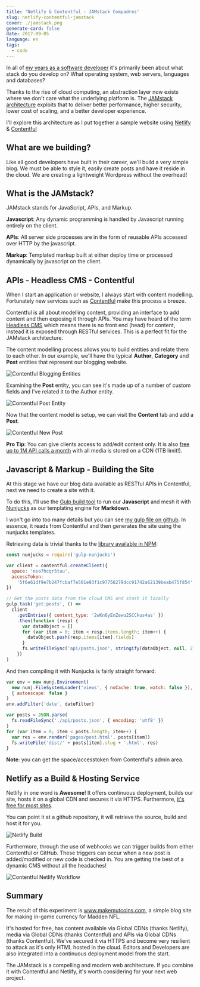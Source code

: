 ```yaml
---
title: 'Netlify & Contentful - JAMstack Compadres'
slug: netlify-contentful-jamstack
cover: ./jamstack.png
generate-card: false
date: 2017-09-05
language: en
tags:
  - code
---
```


In all of [my years as a software developer](/resume) it's primarily been about what stack do you develop on? What operating system, web servers, languages and databases?

Thanks to the rise of cloud computing, an abstraction layer now exists where we don't care what the underlying platform is. The [JAMstack architecture](https://jamstack.org/) exploits that to deliver better performance, higher security, lower cost of scaling, and a better developer experience.

I'll explore this architecture as I put together a sample website using [Netlify](http://www.netlify.com) & [Contentful](https://www.contentful.com)

## What are we building?

Like all good developers have built in their career, we'll build a very simple blog. We must be able to style it, easily create posts and have it reside in the cloud. We are creating a lightweight Wordpress without the overhead!

## What is the JAMstack?

JAMstack stands for JavaScript, APIs, and Markup.

**Javascript**: Any dynamic programming is handled by Javascript running entirely on the client.

**APIs**: All server side processes are in the form of reusable APIs accessed over HTTP by the javascript.

**Markup**: Templated markup built at either deploy time or processed dynamically by javascript on the client.

## APIs - Headless CMS - Contentful

When I start an application or website, I always start with content modelling. Fortunately new services such as [Contentful](https://www.contentful.com/) make this process a breeze.

Contentful is all about modelling content, providing an interface to add content and then exposing it through APIs. You may have heard of the term [Headless CMS](https://www.contentful.com/r/knowledgebase/headless-and-decoupled-cms/) which means there is no front end (head) for content, instead it is exposed through RESTful services. This is a perfect fit for the JAMstack architecture.

The content modelling process allows you to build entities and relate them to each other. In our example, we'll have the typical **Author**, **Category** and **Post** entities that represent our blogging website.

![Contentful Blogging Entities](./contentful-entities.png)

Examining the **Post** entity, you can see it's made up of a number of custom fields and I've related it to the Author entity.

![Contentful Post Entity](./contentful-post.png)

Now that the content model is setup, we can visit the **Content** tab and add a **Post**.

![Contentful New Post](./contentful-new-post.png)

**Pro Tip**: You can give clients access to add/edit content only. It is also [free up to 1M API calls a month](https://www.contentful.com/pricing/) with all media is stored on a CDN (1TB limit!).

## Javascript & Markup - Building the Site

At this stage we have our blog data available as RESTful APIs in Contentful, next we need to create a site with it.

To do this, I'll use the [Gulp build tool](https://gulpjs.com/) to run our **Javascript** and mesh it with [Nunjucks](https://mozilla.github.io/nunjucks/) as our templating engine for **Markdown**.

I won't go into too many details but you can see [my gulp file on github](https://github.com/sjmcculloch/mutcoins/blob/master/gulpfile.js). In essence, it reads from Contentful and then generates the site using the nunjucks templates.

Retrieving data is trivial thanks to the [library available in NPM](https://www.npmjs.com/package/contentful-management):

```javascript
const nunjucks = require('gulp-nunjucks')

var client = contentful.createClient({
  space: 'nso7hcqr5tuu',
  accessToken:
    '5f6e61df9e7b247fcbaf7e501e93f1c97756279dcc91742a62139beab475f854',
})

// Get the posts data from the cloud CMS and stash it locally
gulp.task('get:posts', () =>
  client
    .getEntries({ content_type: '2wKn6yEnZewu2SCCkus4as' })
    .then(function (resp) {
      var dataObject = []
      for (var item = 0; item < resp.items.length; item++) {
        dataObject.push(resp.items[item].fields)
      }
      fs.writeFileSync('api/posts.json', stringify(dataObject, null, 2))
    })
)
```

And then compiling it with Nunjucks is fairly straight forward:

```javascript
var env = new nunj.Environment(
  new nunj.FileSystemLoader('views', { noCache: true, watch: false }),
  { autoescape: false }
)
env.addFilter('date', dateFilter)

var posts = JSON.parse(
  fs.readFileSync('./api/posts.json', { encoding: 'utf8' })
)
for (var item = 0; item < posts.length; item++) {
  var res = env.render('pages/post.html', posts[item])
  fs.writeFile('dist/' + posts[item].slug + '.html', res)
}
```

**Note**: you can get the space/accesstoken from Contentful's admin area.

## Netlify as a Build & Hosting Service

Netlify in one word is **Awesome**! It offers continuous deployment, builds our site, hosts it on a global CDN and secures it via HTTPS. Furthermore, [it's free for most sites](https://www.netlify.com/pricing/).

You can point it at a github repository, it will retrieve the source, build and host it for you.

![Netlify Build](./netlify-build.png)

Furthermore, through the use of webhooks we can trigger builds from either Contentful or GitHub. These triggers can occur when a new post is added/modified or new code is checked in. You are getting the best of a dynamic CMS without all the headaches!

![Contentful Netlify Workflow](./contentful-netlify-workflow.svg)

## Summary

The result of this experiment is www.makemutcoins.com, a simple blog site for making in-game currency for Madden NFL.

It's hosted for free, has content available via Global CDNs (thanks Netlify), media via Global CDNs (thanks Contentful) and APIs via Global CDNs (thanks Contentful). We've secured it via HTTPS and become very resilient to attack as it's only HTML hosted in the cloud. Editors and Developers are also integrated into a continuous deployment model from the start.

The JAMstack is a compelling and modern web architecture. If you combine it with Contentful and Netlify, it's worth considering for your next web project.
